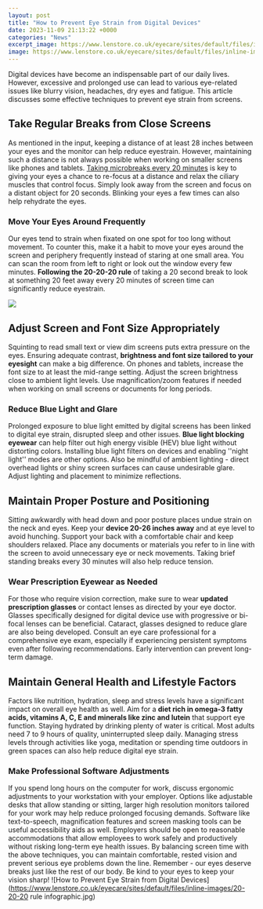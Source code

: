 ```yaml
---
layout: post
title: "How to Prevent Eye Strain from Digital Devices"
date: 2023-11-09 21:13:22 +0000
categories: "News"
excerpt_image: https://www.lenstore.co.uk/eyecare/sites/default/files/inline-images/20-20-20 rule infographic.jpg
image: https://www.lenstore.co.uk/eyecare/sites/default/files/inline-images/20-20-20 rule infographic.jpg
---
```


Digital devices have become an indispensable part of our daily lives. However, excessive and prolonged use can lead to various eye-related issues like blurry vision, headaches, dry eyes and fatigue. This article discusses some effective techniques to prevent eye strain from screens.
## Take Regular Breaks from Close Screens 
As mentioned in the input, keeping a distance of at least 28 inches between your eyes and the monitor can help reduce eyestrain. However, maintaining such a distance is not always possible when working on smaller screens like phones and tablets. [Taking microbreaks every 20 minutes](https://fistore.mysenprints.com/collection/agan) is key to giving your eyes a chance to re-focus at a distance and relax the ciliary muscles that control focus. Simply look away from the screen and focus on a distant object for 20 seconds. Blinking your eyes a few times can also help rehydrate the eyes.
### Move Your Eyes Around Frequently
Our eyes tend to strain when fixated on one spot for too long without movement. To counter this, make it a habit to move your eyes around the screen and periphery frequently instead of staring at one small area. You can scan the room from left to right or look out the window every few minutes. **Following the 20-20-20 rule** of taking a 20 second break to look at something 20 feet away every 20 minutes of screen time can significantly reduce eyestrain.

![](https://hollyburneyeclinic.com/wp-content/uploads/2021/02/HBC-digital-eye-strain.jpg)
## Adjust Screen and Font Size Appropriately  
Squinting to read small text or view dim screens puts extra pressure on the eyes. Ensuring adequate contrast, **brightness and font size tailored to your eyesight** can make a big difference. On phones and tablets, increase the font size to at least the mid-range setting. Adjust the screen brightness close to ambient light levels. Use magnification/zoom features if needed when working on small screens or documents for long periods.
### Reduce Blue Light and Glare
Prolonged exposure to blue light emitted by digital screens has been linked to digital eye strain, disrupted sleep and other issues. **Blue light blocking eyewear** can help filter out high energy visible (HEV) blue light without distorting colors. Installing blue light filters on devices and enabling ''night light'' modes are other options. Also be mindful of ambient lighting - direct overhead lights or shiny screen surfaces can cause undesirable glare. Adjust lighting and placement to minimize reflections.
## Maintain Proper Posture and Positioning
Sitting awkwardly with head down and poor posture places undue strain on the neck and eyes. Keep your **device 20-26 inches away** and at eye level to avoid hunching. Support your back with a comfortable chair and keep shoulders relaxed. Place any documents or materials you refer to in line with the screen to avoid unnecessary eye or neck movements. Taking brief standing breaks every 30 minutes will also help reduce tension.
### Wear Prescription Eyewear as Needed
For those who require vision correction, make sure to wear **updated prescription glasses** or contact lenses as directed by your eye doctor. Glasses specifically designed for digital device use with progressive or bi-focal lenses can be beneficial. Cataract, glasses designed to reduce glare are also being developed. Consult an eye care professional for a comprehensive eye exam, especially if experiencing persistent symptoms even after following recommendations. Early intervention can prevent long-term damage.  
## Maintain General Health and Lifestyle Factors
Factors like nutrition, hydration, sleep and stress levels have a significant impact on overall eye health as well. Aim for a **diet rich in omega-3 fatty acids, vitamins A, C, E and minerals like zinc and lutein** that support eye function. Staying hydrated by drinking plenty of water is critical. Most adults need 7 to 9 hours of quality, uninterrupted sleep daily. Managing stress levels through activities like yoga, meditation or spending time outdoors in green spaces can also help reduce digital eye strain.
### Make Professional Software Adjustments 
If you spend long hours on the computer for work, discuss ergonomic adjustments to your workstation with your employer. Options like adjustable desks that allow standing or sitting, larger high resolution monitors tailored for your work may help reduce prolonged focusing demands. Software like text-to-speech, magnification features and screen masking tools can be useful accessibility aids as well. Employers should be open to reasonable accommodations that allow employees to work safely and productively without risking long-term eye health issues. 
By balancing screen time with the above techniques, you can maintain comfortable, rested vision and prevent serious eye problems down the line. Remember - our eyes deserve breaks just like the rest of our body. Be kind to your eyes to keep your vision sharp!
![How to Prevent Eye Strain from Digital Devices](https://www.lenstore.co.uk/eyecare/sites/default/files/inline-images/20-20-20 rule infographic.jpg)